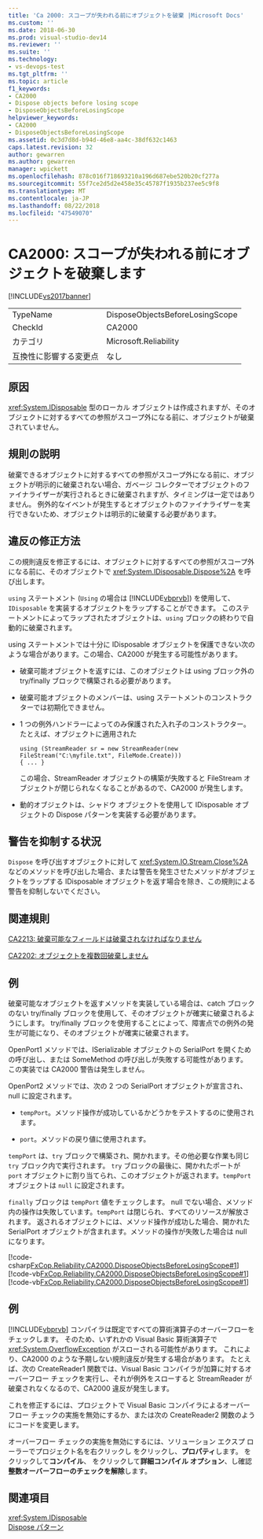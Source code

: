 ```yaml
---
title: 'Ca 2000: スコープが失われる前にオブジェクトを破棄 |Microsoft Docs'
ms.custom: ''
ms.date: 2018-06-30
ms.prod: visual-studio-dev14
ms.reviewer: ''
ms.suite: ''
ms.technology:
- vs-devops-test
ms.tgt_pltfrm: ''
ms.topic: article
f1_keywords:
- CA2000
- Dispose objects before losing scope
- DisposeObjectsBeforeLosingScope
helpviewer_keywords:
- CA2000
- DisposeObjectsBeforeLosingScope
ms.assetid: 0c3d7d8d-b94d-46e8-aa4c-38df632c1463
caps.latest.revision: 32
author: gewarren
ms.author: gewarren
manager: wpickett
ms.openlocfilehash: 878c016f718693210a196d687ebe520b20cf277a
ms.sourcegitcommit: 55f7ce2d5d2e458e35c45787f1935b237ee5c9f8
ms.translationtype: MT
ms.contentlocale: ja-JP
ms.lasthandoff: 08/22/2018
ms.locfileid: "47549070"
---
```

# <a name="ca2000-dispose-objects-before-losing-scope"></a>CA2000: スコープが失われる前にオブジェクトを破棄します
[!INCLUDE[vs2017banner](../includes/vs2017banner.md)]

|||  
|-|-|  
|TypeName|DisposeObjectsBeforeLosingScope|  
|CheckId|CA2000|  
|カテゴリ|Microsoft.Reliability|  
|互換性に影響する変更点|なし|  
  
## <a name="cause"></a>原因  
 <xref:System.IDisposable> 型のローカル オブジェクトは作成されますが、そのオブジェクトに対するすべての参照がスコープ外になる前に、オブジェクトが破棄されていません。  
  
## <a name="rule-description"></a>規則の説明  
 破棄できるオブジェクトに対するすべての参照がスコープ外になる前に、オブジェクトが明示的に破棄されない場合、ガベージ コレクターでオブジェクトのファイナライザーが実行されるときに破棄されますが、タイミングは一定ではありません。 例外的なイベントが発生するとオブジェクトのファイナライザーを実行できないため、オブジェクトは明示的に破棄する必要があります。  
  
## <a name="how-to-fix-violations"></a>違反の修正方法  
 この規則違反を修正するには、オブジェクトに対するすべての参照がスコープ外になる前に、そのオブジェクトで <xref:System.IDisposable.Dispose%2A> を呼び出します。  
  
 `using` ステートメント (`Using` の場合は [!INCLUDE[vbprvb](../includes/vbprvb-md.md)]) を使用して、`IDisposable` を実装するオブジェクトをラップすることができます。 このステートメントによってラップされたオブジェクトは、`using` ブロックの終わりで自動的に破棄されます。  
  
 using ステートメントでは十分に IDisposable オブジェクトを保護できない次のような場合があります。この場合、CA2000 が発生する可能性があります。  
  
-   破棄可能オブジェクトを返すには、このオブジェクトは using ブロック外の try/finally ブロックで構築される必要があります。  
  
-   破棄可能オブジェクトのメンバーは、using ステートメントのコンストラクターでは初期化できません。  
  
-   1 つの例外ハンドラーによってのみ保護された入れ子のコンストラクター。 たとえば、オブジェクトに適用された  
  
    ```  
    using (StreamReader sr = new StreamReader(new FileStream("C:\myfile.txt", FileMode.Create)))  
    { ... }  
    ```  
  
     この場合、StreamReader オブジェクトの構築が失敗すると FileStream オブジェクトが閉じられなくなることがあるので、CA2000 が発生します。  
  
-   動的オブジェクトは、シャドウ オブジェクトを使用して IDisposable オブジェクトの Dispose パターンを実装する必要があります。  
  
## <a name="when-to-suppress-warnings"></a>警告を抑制する状況  
 `Dispose` を呼び出すオブジェクトに対して <xref:System.IO.Stream.Close%2A> などのメソッドを呼び出した場合、または警告を発生させたメソッドがオブジェクトをラップする IDisposable オブジェクトを返す場合を除き、この規則による警告を抑制しないでください。  
  
## <a name="related-rules"></a>関連規則  
 [CA2213: 破棄可能なフィールドは破棄されなければなりません](../code-quality/ca2213-disposable-fields-should-be-disposed.md)  
  
 [CA2202: オブジェクトを複数回破棄しません](../code-quality/ca2202-do-not-dispose-objects-multiple-times.md)  
  
## <a name="example"></a>例  
 破棄可能なオブジェクトを返すメソッドを実装している場合は、catch ブロックのない try/finally ブロックを使用して、そのオブジェクトが確実に破棄されるようにします。 try/finally ブロックを使用することによって、障害点での例外の発生が可能になり、そのオブジェクトが確実に破棄されます。  
  
 OpenPort1 メソッドでは、ISerializable オブジェクトの SerialPort を開くための呼び出し、または SomeMethod の呼び出しが失敗する可能性があります。 この実装では CA2000 警告は発生しません。  
  
 OpenPort2 メソッドでは、次の 2 つの SerialPort オブジェクトが宣言され、null に設定されます。  
  
-   `tempPort`。メソッド操作が成功しているかどうかをテストするのに使用されます。  
  
-   `port`。メソッドの戻り値に使用されます。  
  
 `tempPort` は、`try` ブロックで構築され、開かれます。その他必要な作業も同じ `try` ブロック内で実行されます。 `try` ブロックの最後に、開かれたポートが `port` オブジェクトに割り当てられ、このオブジェクトが返されます。`tempPort` オブジェクトは `null` に設定されます。  
  
 `finally` ブロックは `tempPort` 値をチェックします。 null でない場合、メソッド内の操作は失敗しています。`tempPort` は閉じられ、すべてのリソースが解放されます。 返されるオブジェクトには、メソッド操作が成功した場合、開かれた SerialPort オブジェクトが含まれます。メソッドの操作が失敗した場合は null になります。  
  
 [!code-csharp[FxCop.Reliability.CA2000.DisposeObjectsBeforeLosingScope#1](../snippets/csharp/VS_Snippets_CodeAnalysis/fxcop.reliability.ca2000.disposeobjectsbeforelosingscope/cs/fxcop.reliability.ca2000.disposeobjectsbeforelosingscope.cs#1)]
 [!code-vb[FxCop.Reliability.CA2000.DisposeObjectsBeforeLosingScope#1](../snippets/visualbasic/VS_Snippets_CodeAnalysis/fxcop.reliability.ca2000.disposeobjectsbeforelosingscope/vb/fxcop.reliability.ca2000.disposeobjectsbeforelosingscope.vb#1)]
 [!code-vb[FxCop.Reliability.CA2000.DisposeObjectsBeforeLosingScope#1](../snippets/visualbasic/VS_Snippets_CodeAnalysis/fxcop.reliability.ca2000.disposeobjectsbeforelosingscope/vb/fxcop.reliability.ca2000.disposeobjectsbeforelosingscope.vboverflow.vb#1)]  
  
## <a name="example"></a>例  
 [!INCLUDE[vbprvb](../includes/vbprvb-md.md)] コンパイラは既定ですべての算術演算子のオーバーフローをチェックします。 そのため、いずれかの Visual Basic 算術演算子で <xref:System.OverflowException> がスローされる可能性があります。 これにより、CA2000 のような予期しない規則違反が発生する場合があります。 たとえば、次の CreateReader1 関数では、Visual Basic コンパイラが加算に対するオーバーフロー チェックを実行し、それが例外をスローすると StreamReader が破棄されなくなるので、CA2000 違反が発生します。  
  
 これを修正するには、プロジェクトで Visual Basic コンパイラによるオーバーフロー チェックの実施を無効にするか、または次の CreateReader2 関数のようにコードを変更します。  
  
 オーバーフロー チェックの実施を無効にするには、ソリューション エクスプ ローラーでプロジェクト名を右クリックし をクリックし、**プロパティ**します。 をクリックして**コンパイル**、 をクリックして**詳細コンパイル オプション**、し確認**整数オーバーフローのチェックを解除**します。  
  
<!-- TODO: review snippet reference  [!CODE [FxCop.Reliability.CA2000.DisposeObjectsBeforeLosingScope.VBOverflow#1](FxCop.Reliability.CA2000.DisposeObjectsBeforeLosingScope.VBOverflow#1)]  -->  
  
## <a name="see-also"></a>関連項目  
 <xref:System.IDisposable>   
 [Dispose パターン](http://msdn.microsoft.com/library/31a6c13b-d6a2-492b-9a9f-e5238c983bcb)